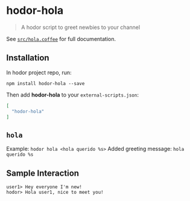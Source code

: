 # hodor-hola

> A hodor script to greet newbies to your channel

See [`src/hola.coffee`](src/hola.coffee) for full documentation.

## Installation

In hodor project repo, run:

`npm install hodor-hola --save`

Then add **hodor-hola** to your `external-scripts.json`:

```json
[
  "hodor-hola"
]
```

## `hola`

Example: `hodor hola <hola querido %s>` Added greeting message: `hola querido %s`

## Sample Interaction

```
user1> Hey everyone I'm new!
hodor> Hola user1, nice to meet you!
```

